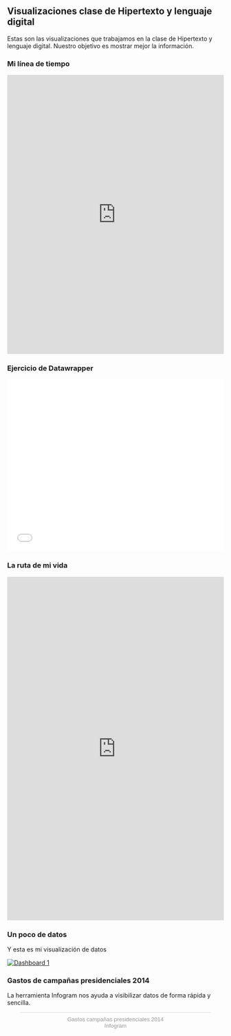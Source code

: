 ## Visualizaciones clase de Hipertexto y lenguaje digital 

Estas son las visualizaciones que trabajamos en la clase de Hipertexto y lenguaje digital. Nuestro objetivo es mostrar mejor la información.

### Mi línea de tiempo

<iframe src='https://cdn.knightlab.com/libs/timeline3/latest/embed/index.html?source=1xjvxUPouep8Zdcc4KetLdW6ybIL9-2UDMgrWy4DfSRc&font=Default&lang=en&initial_zoom=2&height=650' width='100%' height='650' webkitallowfullscreen mozallowfullscreen allowfullscreen frameborder='0'></iframe>

### Ejercicio de Datawrapper

<iframe id="datawrapper-chart-mkPoB" src="//datawrapper.dwcdn.net/mkPoB/1/" scrolling="no" frameborder="0" allowtransparency="true" allowfullscreen="allowfullscreen" webkitallowfullscreen="webkitallowfullscreen" mozallowfullscreen="mozallowfullscreen" oallowfullscreen="oallowfullscreen" msallowfullscreen="msallowfullscreen" style="width: 0; min-width: 100% !important;" height="400"></iframe><script type="text/javascript">if("undefined"==typeof window.datawrapper)window.datawrapper={};window.datawrapper["mkPoB"]={},window.datawrapper["mkPoB"].embedDeltas={"100":525,"200":450,"300":425,"400":400,"500":400,"600":400,"700":375,"800":375,"900":375,"1000":375},window.datawrapper["mkPoB"].iframe=document.getElementById("datawrapper-chart-mkPoB"),window.datawrapper["mkPoB"].iframe.style.height=window.datawrapper["mkPoB"].embedDeltas[Math.min(1e3,Math.max(100*Math.floor(window.datawrapper["mkPoB"].iframe.offsetWidth/100),100))]+"px",window.addEventListener("message",function(a){if("undefined"!=typeof a.data["datawrapper-height"])for(var b in a.data["datawrapper-height"])if("mkPoB"==b)window.datawrapper["mkPoB"].iframe.style.height=a.data["datawrapper-height"][b]+"px"});</script>


### La ruta de mi vida 

<iframe src="https://uploads.knightlab.com/storymapjs/04899129faffc9865eaa9de51fa31546/la-ruta-de-mi-vida/index.html" frameborder="0" width="100%" height="800"></iframe>

### Un poco de datos

Y esta es mi visualización de datos

<div class='tableauPlaceholder' id='viz1510711028894' style='position: relative'><noscript><a href='#'><img alt='Dashboard 1 ' src='https:&#47;&#47;public.tableau.com&#47;static&#47;images&#47;Hu&#47;HurtodevehculosenColombia&#47;Dashboard1&#47;1_rss.png' style='border: none' /></a></noscript><object class='tableauViz'  style='display:none;'><param name='host_url' value='https%3A%2F%2Fpublic.tableau.com%2F' /> <param name='embed_code_version' value='3' /> <param name='site_root' value='' /><param name='name' value='HurtodevehculosenColombia&#47;Dashboard1' /><param name='tabs' value='no' /><param name='toolbar' value='yes' /><param name='static_image' value='https:&#47;&#47;public.tableau.com&#47;static&#47;images&#47;Hu&#47;HurtodevehculosenColombia&#47;Dashboard1&#47;1.png' /> <param name='animate_transition' value='yes' /><param name='display_static_image' value='yes' /><param name='display_spinner' value='yes' /><param name='display_overlay' value='yes' /><param name='display_count' value='yes' /></object></div>                <script type='text/javascript'>                    var divElement = document.getElementById('viz1510711028894');                    var vizElement = divElement.getElementsByTagName('object')[0];                    vizElement.style.minWidth='420px';vizElement.style.maxWidth='650px';vizElement.style.width='100%';vizElement.style.minHeight='587px';vizElement.style.maxHeight='887px';vizElement.style.height=(divElement.offsetWidth*0.75)+'px';                    var scriptElement = document.createElement('script');                    scriptElement.src = 'https://public.tableau.com/javascripts/api/viz_v1.js';                    vizElement.parentNode.insertBefore(scriptElement, vizElement);                </script>



### Gastos de campañas presidenciales 2014

La herramienta Infogram nos ayuda a visibilizar datos de forma rápida y sencilla. 

<script id="infogram_0_2d53aca7-fbf7-4348-86b5-d56b172931e7" title="Gastos campañas presidenciales 2014" src="https://e.infogram.com/js/dist/embed.js?deA" type="text/javascript"></script><div style="padding:8px 0;font-family:Arial!important;font-size:13px!important;line-height:15px!important;text-align:center;border-top:1px solid #dadada;margin:0 30px"><a href="https://infogram.com/2d53aca7-fbf7-4348-86b5-d56b172931e7" style="color:#989898!important;text-decoration:none!important;" target="_blank">Gastos campañas presidenciales 2014</a><br><a href="https://infogram.com" style="color:#989898!important;text-decoration:none!important;" target="_blank" rel="nofollow">Infogram</a></div>
